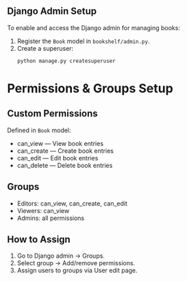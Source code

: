 ## Django Admin Setup

To enable and access the Django admin for managing books:

1. Register the `Book` model in `bookshelf/admin.py`.
2. Create a superuser:
   ```bash
   python manage.py createsuperuser
# Permissions & Groups Setup

## Custom Permissions
Defined in `Book` model:
- can_view — View book entries
- can_create — Create book entries
- can_edit — Edit book entries
- can_delete — Delete book entries

## Groups
- Editors: can_view, can_create, can_edit
- Viewers: can_view
- Admins: all permissions

## How to Assign
1. Go to Django admin → Groups.
2. Select group → Add/remove permissions.
3. Assign users to groups via User edit page.

